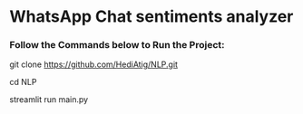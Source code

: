 # WhatsApp Chat sentiments analyzer
### Follow the Commands below to Run the Project:

git clone https://github.com/HediAtig/NLP.git

cd NLP

streamlit run main.py
